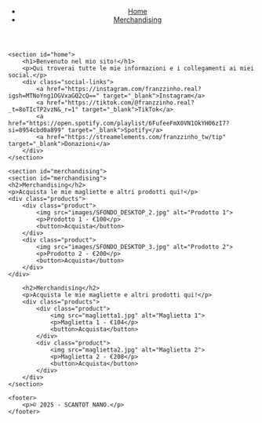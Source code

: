 <!DOCTYPE html>
<html lang="it">
<head>
    <meta charset="UTF-8">
    <meta name="viewport" content="width=device-width, initial-scale=1.0">
    <title>Il Tuo Sito</title>
    <link rel="stylesheet" href="styles.css">
</head>
<body>
    <header>
        <nav>
            <ul>
                <li><a href="#home">Home</a></li>
                <li><a href="#merchandising">Merchandising</a></li>
            </ul>
        </nav>
    </header>

    <section id="home">
        <h1>Benvenuto nel mio sito!</h1>
        <p>Qui troverai tutte le mie informazioni e i collegamenti ai miei social.</p>
        <div class="social-links">
            <a href="https://instagram.com/franzzinho.real?igsh=MTNoYng1OGVxaGQ2cQ==" target="_blank">Instagram</a>
            <a href="https://tiktok.com/@franzzinho.real?_t=8oTIcTP2vzN&_r=1" target="_blank">TikTok</a>
            <a href="https://open.spotify.com/playlist/6FufeeFmX0VN1OkYH06zI7?si=8954cbd0a899" target="_blank">Spotify</a>
            <a href="https://streamelements.com/franzzinho_tw/tip" target="_blank">Donazioni</a>
        </div>
    </section>

    <section id="merchandising">
    <section id="merchandising">
    <h2>Merchandising</h2>
    <p>Acquista le mie magliette e altri prodotti qui!</p>
    <div class="products">
        <div class="product">
            <img src="images/SFONDO_DESKTOP_2.jpg" alt="Prodotto 1">
            <p>Prodotto 1 - €100</p>
            <button>Acquista</button>
        </div>
        <div class="product">
            <img src="images/SFONDO_DESKTOP_3.jpg" alt="Prodotto 2">
            <p>Prodotto 2 - €200</p>
            <button>Acquista</button>
        </div>
    </div>
</section>

        <h2>Merchandising</h2>
        <p>Acquista le mie magliette e altri prodotti qui!</p>
        <div class="products">
            <div class="product">
                <img src="maglietta1.jpg" alt="Maglietta 1">
                <p>Maglietta 1 - €104</p>
                <button>Acquista</button>
            </div>
            <div class="product">
                <img src="maglietta2.jpg" alt="Maglietta 2">
                <p>Maglietta 2 - €208</p>
                <button>Acquista</button>
            </div>
        </div>
    </section>

    <footer>
        <p>© 2025 - SCANTOT NANO.</p>
    </footer>
</body>
</html>
